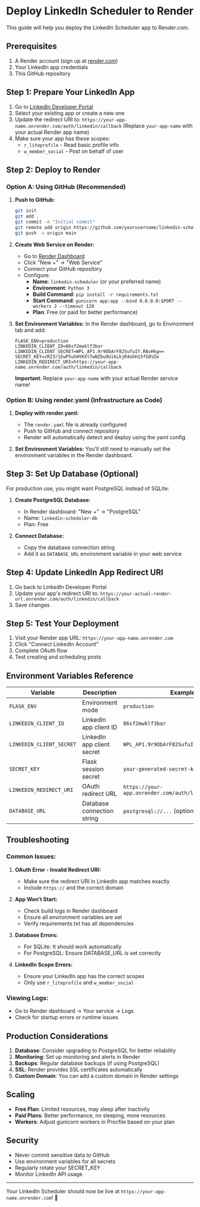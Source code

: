 # Deploy LinkedIn Scheduler to Render

This guide will help you deploy the LinkedIn Scheduler app to Render.com.

## Prerequisites

1. A Render account (sign up at [render.com](https://render.com))
2. Your LinkedIn app credentials
3. This GitHub repository

## Step 1: Prepare Your LinkedIn App

1. Go to [LinkedIn Developer Portal](https://www.linkedin.com/developers/)
2. Select your existing app or create a new one
3. Update the redirect URI to: `https://your-app-name.onrender.com/auth/linkedin/callback`
   (Replace `your-app-name` with your actual Render app name)
4. Make sure your app has these scopes:
   - `r_liteprofile` - Read basic profile info
   - `w_member_social` - Post on behalf of user

## Step 2: Deploy to Render

### Option A: Using GitHub (Recommended)

1. **Push to GitHub:**
   ```bash
   git init
   git add .
   git commit -m "Initial commit"
   git remote add origin https://github.com/yourusername/linkedin-scheduler.git
   git push -u origin main
   ```

2. **Create Web Service on Render:**
   - Go to [Render Dashboard](https://dashboard.render.com)
   - Click "New +" → "Web Service"
   - Connect your GitHub repository
   - Configure:
     - **Name**: `linkedin-scheduler` (or your preferred name)
     - **Environment**: `Python 3`
     - **Build Command**: `pip install -r requirements.txt`
     - **Start Command**: `gunicorn app:app --bind 0.0.0.0:$PORT --workers 2 --timeout 120`
     - **Plan**: Free (or paid for better performance)

3. **Set Environment Variables:**
   In the Render dashboard, go to Environment tab and add:
   ```
   FLASK_ENV=production
   LINKEDIN_CLIENT_ID=86sf2mwklf3bar
   LINKEDIN_CLIENT_SECRET=WPL_AP1.9r9ObArF82SufuIY.RAvHkg==
   SECRET_KEY=zRZ3r1EwP5uhHYKXlTwNZbu9UikLkjR4ahH15fG8VZw
   LINKEDIN_REDIRECT_URI=https://your-app-name.onrender.com/auth/linkedin/callback
   ```
   
   **Important**: Replace `your-app-name` with your actual Render service name!

### Option B: Using render.yaml (Infrastructure as Code)

1. **Deploy with render.yaml:**
   - The `render.yaml` file is already configured
   - Push to GitHub and connect repository
   - Render will automatically detect and deploy using the yaml config

2. **Set Environment Variables:**
   You'll still need to manually set the environment variables in the Render dashboard.

## Step 3: Set Up Database (Optional)

For production use, you might want PostgreSQL instead of SQLite:

1. **Create PostgreSQL Database:**
   - In Render dashboard: "New +" → "PostgreSQL"
   - Name: `linkedin-scheduler-db`
   - Plan: Free

2. **Connect Database:**
   - Copy the database connection string
   - Add it as `DATABASE_URL` environment variable in your web service

## Step 4: Update LinkedIn App Redirect URI

1. Go back to LinkedIn Developer Portal
2. Update your app's redirect URI to: `https://your-actual-render-url.onrender.com/auth/linkedin/callback`
3. Save changes

## Step 5: Test Your Deployment

1. Visit your Render app URL: `https://your-app-name.onrender.com`
2. Click "Connect LinkedIn Account"
3. Complete OAuth flow
4. Test creating and scheduling posts

## Environment Variables Reference

| Variable | Description | Example |
|----------|-------------|---------|
| `FLASK_ENV` | Environment mode | `production` |
| `LINKEDIN_CLIENT_ID` | LinkedIn app client ID | `86sf2mwklf3bar` |
| `LINKEDIN_CLIENT_SECRET` | LinkedIn app client secret | `WPL_AP1.9r9ObArF82SufuIY.RAvHkg==` |
| `SECRET_KEY` | Flask session secret | `your-generated-secret-key` |
| `LINKEDIN_REDIRECT_URI` | OAuth redirect URL | `https://your-app.onrender.com/auth/linkedin/callback` |
| `DATABASE_URL` | Database connection string | `postgresql://...` (optional) |

## Troubleshooting

### Common Issues:

1. **OAuth Error - Invalid Redirect URI:**
   - Make sure the redirect URI in LinkedIn app matches exactly
   - Include `https://` and the correct domain

2. **App Won't Start:**
   - Check build logs in Render dashboard
   - Ensure all environment variables are set
   - Verify requirements.txt has all dependencies

3. **Database Errors:**
   - For SQLite: It should work automatically
   - For PostgreSQL: Ensure DATABASE_URL is set correctly

4. **LinkedIn Scope Errors:**
   - Ensure your LinkedIn app has the correct scopes
   - Only use `r_liteprofile` and `w_member_social`

### Viewing Logs:

- Go to Render dashboard → Your service → Logs
- Check for startup errors or runtime issues

## Production Considerations

1. **Database**: Consider upgrading to PostgreSQL for better reliability
2. **Monitoring**: Set up monitoring and alerts in Render
3. **Backups**: Regular database backups (if using PostgreSQL)
4. **SSL**: Render provides SSL certificates automatically
5. **Custom Domain**: You can add a custom domain in Render settings

## Scaling

- **Free Plan**: Limited resources, may sleep after inactivity
- **Paid Plans**: Better performance, no sleeping, more resources
- **Workers**: Adjust gunicorn workers in Procfile based on your plan

## Security

- Never commit sensitive data to GitHub
- Use environment variables for all secrets
- Regularly rotate your SECRET_KEY
- Monitor LinkedIn API usage

---

Your LinkedIn Scheduler should now be live at `https://your-app-name.onrender.com`! 🎉
